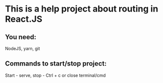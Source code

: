 # This is a help project about routing in React.JS


## You need:
NodeJS, yarn, git

## Commands to start/stop project:
Start - serve, stop - Ctrl + c or close terminal/cmd
